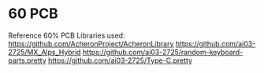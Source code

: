 # 60 PCB
 Reference 60% PCB
Libraries used:
https://github.com/AcheronProject/AcheronLibrary
https://github.com/ai03-2725/MX_Alps_Hybrid
https://github.com/ai03-2725/random-keyboard-parts.pretty
https://github.com/ai03-2725/Type-C.pretty
